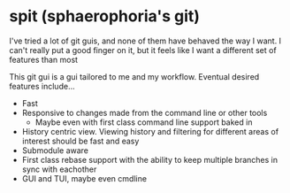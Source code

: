 # spit (sphaerophoria's git)

I've tried a lot of git guis, and none of them have behaved the way I want. I
can't really put a good finger on it, but it feels like I want a different set
of features than most

This git gui is a gui tailored to me and my workflow. Eventual desired features
include...

* Fast
* Responsive to changes made from the command line or other tools
    * Maybe even with first class command line support baked in
* History centric view. Viewing history and filtering for different areas of
  interest should be fast and easy
* Submodule aware
* First class rebase support with the ability to keep multiple branches in sync
  with eachother
* GUI and TUI, maybe even cmdline

